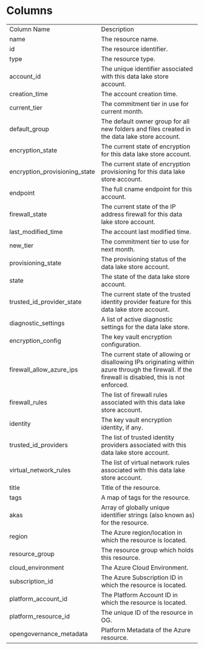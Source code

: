 # Columns  

<table>
	<tr><td>Column Name</td><td>Description</td></tr>
	<tr><td>name</td><td>The resource name.</td></tr>
	<tr><td>id</td><td>The resource identifier.</td></tr>
	<tr><td>type</td><td>The resource type.</td></tr>
	<tr><td>account_id</td><td>The unique identifier associated with this data lake store account.</td></tr>
	<tr><td>creation_time</td><td>The account creation time.</td></tr>
	<tr><td>current_tier</td><td>The commitment tier in use for current month.</td></tr>
	<tr><td>default_group</td><td>The default owner group for all new folders and files created in the data lake store account.</td></tr>
	<tr><td>encryption_state</td><td>The current state of encryption for this data lake store account.</td></tr>
	<tr><td>encryption_provisioning_state</td><td>The current state of encryption provisioning for this data lake store account.</td></tr>
	<tr><td>endpoint</td><td>The full cname endpoint for this account.</td></tr>
	<tr><td>firewall_state</td><td>The current state of the IP address firewall for this data lake store account.</td></tr>
	<tr><td>last_modified_time</td><td>The account last modified time.</td></tr>
	<tr><td>new_tier</td><td>The commitment tier to use for next month.</td></tr>
	<tr><td>provisioning_state</td><td>The provisioning status of the data lake store account.</td></tr>
	<tr><td>state</td><td>The state of the data lake store account.</td></tr>
	<tr><td>trusted_id_provider_state</td><td>The current state of the trusted identity provider feature for this data lake store account.</td></tr>
	<tr><td>diagnostic_settings</td><td>A list of active diagnostic settings for the data lake store.</td></tr>
	<tr><td>encryption_config</td><td>The key vault encryption configuration.</td></tr>
	<tr><td>firewall_allow_azure_ips</td><td>The current state of allowing or disallowing IPs originating within azure through the firewall. If the firewall is disabled, this is not enforced.</td></tr>
	<tr><td>firewall_rules</td><td>The list of firewall rules associated with this data lake store account.</td></tr>
	<tr><td>identity</td><td>The key vault encryption identity, if any.</td></tr>
	<tr><td>trusted_id_providers</td><td>The list of trusted identity providers associated with this data lake store account.</td></tr>
	<tr><td>virtual_network_rules</td><td>The list of virtual network rules associated with this data lake store account.</td></tr>
	<tr><td>title</td><td>Title of the resource.</td></tr>
	<tr><td>tags</td><td>A map of tags for the resource.</td></tr>
	<tr><td>akas</td><td>Array of globally unique identifier strings (also known as) for the resource.</td></tr>
	<tr><td>region</td><td>The Azure region/location in which the resource is located.</td></tr>
	<tr><td>resource_group</td><td>The resource group which holds this resource.</td></tr>
	<tr><td>cloud_environment</td><td>The Azure Cloud Environment.</td></tr>
	<tr><td>subscription_id</td><td>The Azure Subscription ID in which the resource is located.</td></tr>
	<tr><td>platform_account_id</td><td>The Platform Account ID in which the resource is located.</td></tr>
	<tr><td>platform_resource_id</td><td>The unique ID of the resource in OG.</td></tr>
	<tr><td>opengovernance_metadata</td><td>Platform Metadata of the Azure resource.</td></tr>
</table>